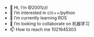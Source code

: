 - 👋 Hi, I’m @2001zzl
- 👀 I’m interested in c/c++/python
- 🌱 I’m currently learning ROS
- 💞️ I’m looking to collaborate on 机器学习
- 📫 How to reach me 1021645303

<!---
2001zzl/2001zzl is a ✨ special ✨ repository because its `README.md` (this file) appears on your GitHub profile.
You can click the Preview link to take a look at your changes.
--->

